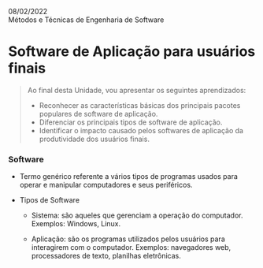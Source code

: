 08/02/2022 <br>
Métodos e Técnicas de Engenharia de Software

# Software de Aplicação para usuários finais
> Ao final desta Unidade, vou apresentar os seguintes aprendizados:
>- Reconhecer as características básicas dos principais pacotes populares de software de aplicação.
>- Diferenciar os principais tipos de software de aplicação.
>- Identificar o impacto causado pelos softwares de aplicação da produtividade dos usuários finais.



### Software
- Termo genérico referente a vários tipos de programas usados para operar e manipular computadores e seus periféricos.

- Tipos de Software
	- Sistema: são aqueles que gerenciam a operação do computador. 
	Exemplos: Windows, Linux.

	- Aplicação: são os programas utilizados pelos usuários para interagirem com o computador. 
	Exemplos: navegadores web, processadores de texto, planilhas eletrônicas.
